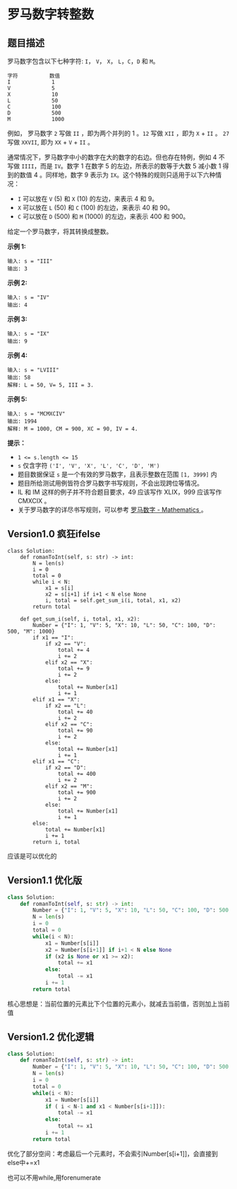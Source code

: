 # 罗马数字转整数

## 题目描述

罗马数字包含以下七种字符: `I`， `V`， `X`， `L`，`C`，`D` 和 `M`。

```
字符          数值
I             1
V             5
X             10
L             50
C             100
D             500
M             1000
```

例如， 罗马数字 `2` 写做 `II` ，即为两个并列的 1 。`12` 写做 `XII` ，即为 `X` + `II` 。 `27` 写做 `XXVII`, 即为 `XX` + `V` + `II` 。

通常情况下，罗马数字中小的数字在大的数字的右边。但也存在特例，例如 4 不写做 `IIII`，而是 `IV`。数字 1 在数字 5 的左边，所表示的数等于大数 5 减小数 1 得到的数值 4 。同样地，数字 9 表示为 `IX`。这个特殊的规则只适用于以下六种情况：

- `I` 可以放在 `V` (5) 和 `X` (10) 的左边，来表示 4 和 9。
- `X` 可以放在 `L` (50) 和 `C` (100) 的左边，来表示 40 和 90。 
- `C` 可以放在 `D` (500) 和 `M` (1000) 的左边，来表示 400 和 900。

给定一个罗马数字，将其转换成整数。

 

**示例 1:**

```
输入: s = "III"
输出: 3
```

**示例 2:**

```
输入: s = "IV"
输出: 4
```

**示例 3:**

```
输入: s = "IX"
输出: 9
```

**示例 4:**

```
输入: s = "LVIII"
输出: 58
解释: L = 50, V= 5, III = 3.
```

**示例 5:**

```
输入: s = "MCMXCIV"
输出: 1994
解释: M = 1000, CM = 900, XC = 90, IV = 4.
```

 

**提示：**

- `1 <= s.length <= 15`
- `s` 仅含字符 `('I', 'V', 'X', 'L', 'C', 'D', 'M')`
- 题目数据保证 `s` 是一个有效的罗马数字，且表示整数在范围 `[1, 3999]` 内
- 题目所给测试用例皆符合罗马数字书写规则，不会出现跨位等情况。
- IL 和 IM 这样的例子并不符合题目要求，49 应该写作 XLIX，999 应该写作 CMXCIX 。
- 关于罗马数字的详尽书写规则，可以参考 [罗马数字 - Mathematics ](https://b2b.partcommunity.com/community/knowledge/zh_CN/detail/10753/罗马数字#knowledge_article)。



## Version1.0 疯狂ifelse

```python3
class Solution:
    def romanToInt(self, s: str) -> int:
        N = len(s)
        i = 0
        total = 0
        while i < N:
            x1 = s[i]
            x2 = s[i+1] if i+1 < N else None
            i, total = self.get_sum_i(i, total, x1, x2)
        return total

    def get_sum_i(self, i, total, x1, x2):
        Number = {"I": 1, "V": 5, "X": 10, "L": 50, "C": 100, "D": 500, "M": 1000}
        if x1 == "I":
            if x2 == "V":
                total += 4
                i += 2
            elif x2 == "X":
                total += 9
                i += 2
            else:
                total += Number[x1]
                i += 1
        elif x1 == "X":
            if x2 == "L":
                total += 40
                i += 2
            elif x2 == "C":
                total += 90
                i += 2
            else:
                total += Number[x1]
                i += 1
        elif x1 == "C":
            if x2 == "D":
                total += 400
                i += 2
            elif x2 == "M":
                total += 900
                i += 2
            else:
                total += Number[x1]
                i += 1
        else:
            total += Number[x1]
            i += 1
        return i, total
```

应该是可以优化的



## Version1.1 优化版

```python
class Solution:
    def romanToInt(self, s: str) -> int:
        Number = {"I": 1, "V": 5, "X": 10, "L": 50, "C": 100, "D": 500, "M": 1000}
        N = len(s)
        i = 0
        total = 0
        while(i < N):
            x1 = Number[s[i]]
            x2 = Number[s[i+1]] if i+1 < N else None
            if (x2 is None or x1 >= x2):
                total += x1
            else:
                total -= x1
            i += 1
        return total
```

核心思想是：当前位置的元素比下个位置的元素小，就减去当前值，否则加上当前值



## Version1.2 优化逻辑

```python
class Solution:
    def romanToInt(self, s: str) -> int:
        Number = {"I": 1, "V": 5, "X": 10, "L": 50, "C": 100, "D": 500, "M": 1000}
        N = len(s)
        i = 0
        total = 0
        while(i < N):
            x1 = Number[s[i]]
            if ( i < N-1 and x1 < Number[s[i+1]]):
                total -= x1
            else:
                total += x1
            i += 1
        return total
```

优化了部分空间：考虑最后一个元素时，不会索引Number[s[i+1]]，会直接到else中+=x1

也可以不用while,用forenumerate